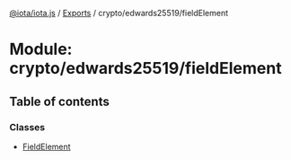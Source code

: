 [@iota/iota.js](../README.md) / [Exports](../modules.md) / crypto/edwards25519/fieldElement

# Module: crypto/edwards25519/fieldElement

## Table of contents

### Classes

- [FieldElement](../classes/crypto_edwards25519_fieldelement.fieldelement.md)
